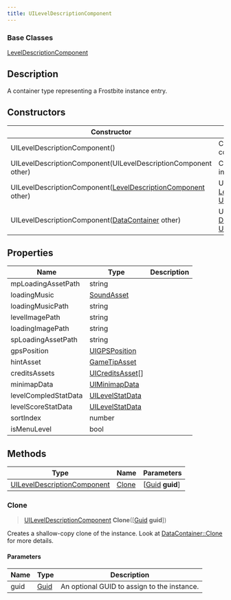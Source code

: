 ```yaml
---
title: UILevelDescriptionComponent
---
```

### Base Classes

[LevelDescriptionComponent](LevelDescriptionComponent)

## Description

A container type representing a Frostbite instance entry.

## Constructors

| Constructor                                                                               | Description                                                                                                                                      |
| ----------------------------------------------------------------------------------------- | ------------------------------------------------------------------------------------------------------------------------------------------------ |
| UILevelDescriptionComponent()                                                             | Create a new instance of this container type.                                                                                                    |
| UILevelDescriptionComponent(UILevelDescriptionComponent other)                            | Create a reference copy of an instance of the same type.                                                                                         |
| UILevelDescriptionComponent([LevelDescriptionComponent](LevelDescriptionComponent) other) | Upcast an instance of type [LevelDescriptionComponent](LevelDescriptionComponent) to [UILevelDescriptionComponent](UILevelDescriptionComponent). |
| UILevelDescriptionComponent([DataContainer](/vext/ref/shared/class/datacontainer) other)    | Upcast an instance of type [DataContainer](/vext/ref/shared/class/datacontainer) to [UILevelDescriptionComponent](UILevelDescriptionComponent).    |

## Properties

| Name                 | Type                                 | Description |
| -------------------- | ------------------------------------ | ----------- |
| mpLoadingAssetPath   | string                               |             |
| loadingMusic         | [SoundAsset](SoundAsset)             |             |
| loadingMusicPath     | string                               |             |
| levelImagePath       | string                               |             |
| loadingImagePath     | string                               |             |
| spLoadingAssetPath   | string                               |             |
| gpsPosition          | [UIGPSPosition](UIGPSPosition)       |             |
| hintAsset            | [GameTipAsset](GameTipAsset)         |             |
| creditsAssets        | [UICreditsAsset](UICreditsAsset)\[\] |             |
| minimapData          | [UIMinimapData](UIMinimapData)       |             |
| levelCompledStatData | [UILevelStatData](UILevelStatData)   |             |
| levelScoreStatData   | [UILevelStatData](UILevelStatData)   |             |
| sortIndex            | number                               |             |
| isMenuLevel          | bool                                 |             |

## Methods

| Type                                                       | Name            | Parameters                                     |
| ---------------------------------------------------------- | --------------- | ---------------------------------------------- |
| [UILevelDescriptionComponent](UILevelDescriptionComponent) | [Clone](#clone) | \[[Guid](/vext/ref/shared/class/guid) **guid**\] |

### Clone

> [UILevelDescriptionComponent](UILevelDescriptionComponent) **Clone**(\[[Guid](/vext/ref/shared/class/guid) **guid**\])

Creates a shallow-copy clone of the instance. Look at [DataContainer::Clone](/vext/ref/shared/class/datacontainer#clone) for more details.

#### Parameters

| Name | Type         | Description                                 |
| ---- | ------------ | ------------------------------------------- |
| guid | [Guid](Guid) | An optional GUID to assign to the instance. |

